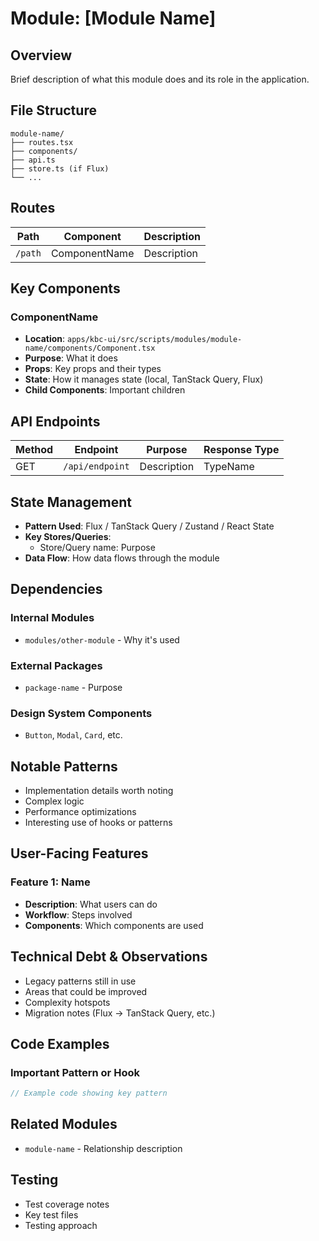 # Module: [Module Name]

## Overview
Brief description of what this module does and its role in the application.

## File Structure
```
module-name/
├── routes.tsx
├── components/
├── api.ts
├── store.ts (if Flux)
└── ...
```

## Routes
| Path | Component | Description |
|------|-----------|-------------|
| `/path` | ComponentName | Description |

## Key Components

### ComponentName
- **Location**: `apps/kbc-ui/src/scripts/modules/module-name/components/Component.tsx`
- **Purpose**: What it does
- **Props**: Key props and their types
- **State**: How it manages state (local, TanStack Query, Flux)
- **Child Components**: Important children

## API Endpoints

| Method | Endpoint | Purpose | Response Type |
|--------|----------|---------|---------------|
| GET | `/api/endpoint` | Description | TypeName |

## State Management

- **Pattern Used**: Flux / TanStack Query / Zustand / React State
- **Key Stores/Queries**:
  - Store/Query name: Purpose
- **Data Flow**: How data flows through the module

## Dependencies

### Internal Modules
- `modules/other-module` - Why it's used

### External Packages
- `package-name` - Purpose

### Design System Components
- `Button`, `Modal`, `Card`, etc.

## Notable Patterns

- Implementation details worth noting
- Complex logic
- Performance optimizations
- Interesting use of hooks or patterns

## User-Facing Features

### Feature 1: Name
- **Description**: What users can do
- **Workflow**: Steps involved
- **Components**: Which components are used

## Technical Debt & Observations

- Legacy patterns still in use
- Areas that could be improved
- Complexity hotspots
- Migration notes (Flux → TanStack Query, etc.)

## Code Examples

### Important Pattern or Hook
```typescript
// Example code showing key pattern
```

## Related Modules

- `module-name` - Relationship description

## Testing

- Test coverage notes
- Key test files
- Testing approach
